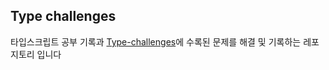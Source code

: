 ## Type challenges

타입스크립트 공부 기록과 [Type-challenges](https://github.com/type-challenges/type-challenges/blob/main/README.ko.md)에 수록된 문제를 해결 및 기록하는 레포지토리 입니다
